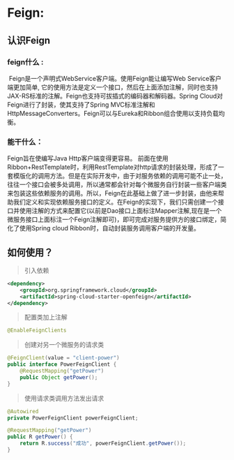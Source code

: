 # Feign:
## 认识Feign
### feign什么 :
 Feign是一个声明式WebService客户端。使用Feign能让编写Web Service客户端更加简单, 它的使用方法是定义一个接口，然后在上面添加注解，同时也支持JAX-RS标准的注解。Feign也支持可拔插式的编码器和解码器。Spring Cloud对Feign进行了封装，使其支持了Spring MVC标准注解和HttpMessageConverters。Feign可以与Eureka和Ribbon组合使用以支持负载均衡。

### 能干什么：
Feign旨在使编写Java Http客户端变得更容易。 前面在使用Ribbon+RestTemplate时，利用RestTemplate对http请求的封装处理，形成了一套模版化的调用方法。但是在实际开发中，由于对服务依赖的调用可能不止一处，往往一个接口会被多处调用，所以通常都会针对每个微服务自行封装一些客户端类来包装这些依赖服务的调用。所以，Feign在此基础上做了进一步封装，由他来帮助我们定义和实现依赖服务接口的定义。在Feign的实现下，我们只需创建一个接口并使用注解的方式来配置它(以前是Dao接口上面标注Mapper注解,现在是一个微服务接口上面标注一个Feign注解即可)，即可完成对服务提供方的接口绑定，简化了使用Spring cloud Ribbon时，自动封装服务调用客户端的开发量。

## 如何使用？
>引入依赖
``` xml
<dependency>
    <groupId>org.springframework.cloud</groupId>
    <artifactId>spring-cloud-starter-openfeign</artifactId>
</dependency>
```
>配置类加上注解
``` java
@EnableFeignClients
```
>创建对另一个微服务的请求类
``` java
@FeignClient(value = "client-power")
public interface PowerFeignClient {
    @RequestMapping("getPower")
    public Object getPower();
}
```
>使用请求类调用方法发出请求
``` java
@Autowired
private PowerFeignClient powerFeignClient;

@RequestMapping("getPower")
public R getPower() {
    return R.success("成功", powerFeignClient.getPower());
}
```
